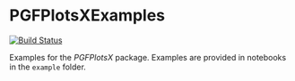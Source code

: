 # PGFPlotsXExamples

[![Build Status](https://travis-ci.org/KristofferC/PGFPlotsXExamples.svg?branch=master)](https://travis-ci.org/KristofferC/PGFPlotsXExamples)

Examples for the *PGFPlotsX* package. Examples are provided in notebooks in the `example` folder.
